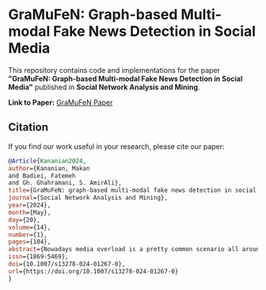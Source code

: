# GraMuFeN: Graph-based Multi-modal Fake News Detection in Social Media

This repository contains code and implementations for the paper **"GraMuFeN: Graph-based Multi-modal Fake News Detection in Social Media"** published in **Social Network Analysis and Mining**.

**Link to Paper:** [GraMuFeN Paper](https://link.springer.com/article/10.1007/s13278-024-01267-0)

## Citation

If you find our work useful in your research, please cite our paper:

```bibtex
@Article{Kananian2024,
author={Kananian, Makan
and Badiei, Fatemeh
and Gh. Ghahramani, S. AmirAli},
title={GraMuFeN: graph-based multi-modal fake news detection in social media},
journal={Social Network Analysis and Mining},
year={2024},
month={May},
day={20},
volume={14},
number={1},
pages={104},
abstract={Nowadays media overload is a pretty common scenario all around the world. The prevalence of media overload grants both individuals and governmental entities the ability to shape public opinions, highlighting the need to deploy effective fake news detection methods. In this paper, we suggest a novel model named GraMuFeN, for detecting fake news that has been posted by users on Twitter and Weibo. This model has been designed to detect fake news using both textual and image data accompanying each piece of news. We utilize Graph Convolution Neural Networks (GCN) as the text encoder and Convolutional Neural Networks (CNN) as the image encoder with the help of Supervised Contrastive Loss aiming to develop a model much lighter in terms of trainable parameters and easier to train while having a higher performance compared to previous works. Our evaluations on two different benchmarks show a promising 10{\%} improvement in micro f1 score and a 50{\%} reduction in terms of the model's trainable parameters.},
issn={1869-5469},
doi={10.1007/s13278-024-01267-0},
url={https://doi.org/10.1007/s13278-024-01267-0}
}
